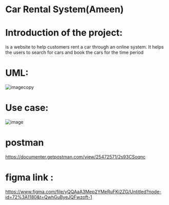 # Car Rental System(Ameen)

# Introduction of the project:
is a website to help customers rent a car through an online system. It helps the users to search for cars and book the cars for the time period

#  UML:
![imagecopy](https://user-images.githubusercontent.com/88631496/222143863-9d917d24-279f-4b14-bc82-c1157aef5807.png)
#  Use case:

![image](https://user-images.githubusercontent.com/88631496/222144030-37f38946-129c-449d-b6be-fb27580e49b2.png)

# postman
https://documenter.getpostman.com/view/25472571/2s93CSoqnc 
# figma link :
https://www.figma.com/file/yQQAaA3Mep2YMeRuFKi2ZG/Untitled?node-id=72%3A1180&t=QwhGuByeJQFwzoft-1




